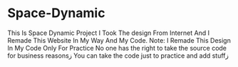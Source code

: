 # Space-Dynamic
This Is Space Dynamic Project I Took The design From Internet And I Remade This Website In My Way And My Code.
Note: I Remade This Design In My Code Only For Practice
No one has the right to take the source code for business reasonsز
You can take the code just to practice and add stuffز
